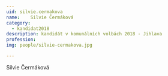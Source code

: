 ```yaml
---
uid: silvie.cermakova
name:    Silvie Čermáková
category:
  - kandidat2018
description: kandidát v komunálních volbách 2018 - Jihlava
profession: 
img: people/silvie-cermakova.jpg

---
```


Silvie Čermáková
